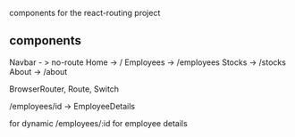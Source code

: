 components for the react-routing project

components
-----------------
Navbar - > no-route
Home -> /
Employees -> /employees
Stocks -> /stocks
About -> /about

BrowserRouter, Route, Switch


/employees/id -> EmployeeDetails

for dynamic /employees/:id for employee details
